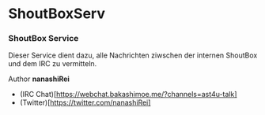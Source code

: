 # ShoutBoxServ
### ShoutBox Service

Dieser Service dient dazu, alle Nachrichten ziwschen der internen ShoutBox und dem IRC zu vermitteln.

Author **nanashiRei**

+   (IRC Chat)[https://webchat.bakashimoe.me/?channels=ast4u-talk]
+   (Twitter)[https://twitter.com/nanashiRei]
